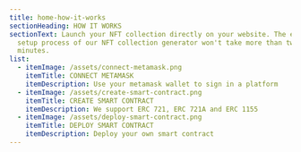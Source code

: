 ```yaml
---
title: home-how-it-works
sectionHeading: HOW IT WORKS
sectionText: Launch your NFT collection directly on your website. The entire
  setup process of our NFT collection generator won't take more than two
  minutes.
list:
  - itemImage: /assets/connect-metamask.png
    itemTitle: CONNECT METAMASK
    itemDescription: Use your metamask wallet to sign in a platform
  - itemImage: /assets/create-smart-contract.png
    itemTitle: CREATE SMART CONTRACT
    itemDescription: We support ERC 721, ERC 721A and ERC 1155
  - itemImage: /assets/deploy-smart-contract.png
    itemTitle: DEPLOY SMART CONTRACT
    itemDescription: Deploy your own smart contract
---
```

